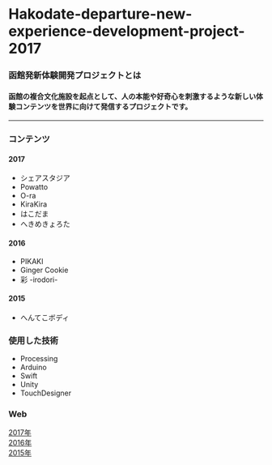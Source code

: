 # Hakodate-departure-new-experience-development-project-2017

###  函館発新体験開発プロジェクトとは
#### 函館の複合文化施設を起点として、人の本能や好奇心を刺激するような新しい体験コンテンツを世界に向けて発信するプロジェクトです。
---
### コンテンツ
#### 2017
* シェアスタジア
* Powatto
* O-ra
* KiraKira
* はこだま
* へきめきょろた

#### 2016
* PIKAKI
* Ginger Cookie
* 彩 -irodori-

#### 2015
* へんてこボディ

### 使用した技術
* Processing
* Arduino
* Swift
* Unity
* TouchDesigner

### Web
[2017年](http://fundesign.jp/pbl/project17/)  
[2016年](http://fundesign.jp/pbl/project16/)  
[2015年](http://funifd.com/pbl/mch/)
